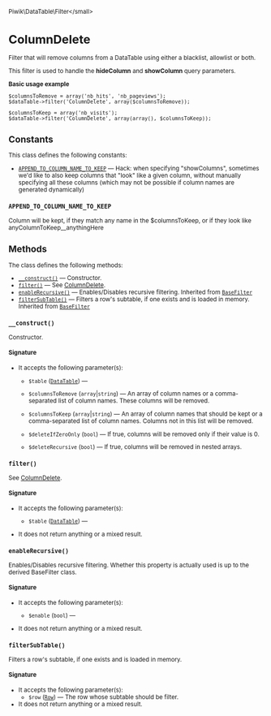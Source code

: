 <small>Piwik\DataTable\Filter\</small>

ColumnDelete
============

Filter that will remove columns from a DataTable using either a blacklist, allowlist or both.

This filter is used to handle the **hideColumn** and **showColumn** query parameters.

**Basic usage example**

    $columnsToRemove = array('nb_hits', 'nb_pageviews');
    $dataTable->filter('ColumnDelete', array($columnsToRemove));

    $columnsToKeep = array('nb_visits');
    $dataTable->filter('ColumnDelete', array(array(), $columnsToKeep));

Constants
---------

This class defines the following constants:

- [`APPEND_TO_COLUMN_NAME_TO_KEEP`](#append_to_column_name_to_keep) — Hack: when specifying "showColumns", sometimes we'd like to also keep columns that "look" like a given column,
without manually specifying all these columns (which may not be possible if column names are generated dynamically)
<a name="append_to_column_name_to_keep" id="append_to_column_name_to_keep"></a>
<a name="APPEND_TO_COLUMN_NAME_TO_KEEP" id="APPEND_TO_COLUMN_NAME_TO_KEEP"></a>
### `APPEND_TO_COLUMN_NAME_TO_KEEP`

Column will be kept, if they match any name in the $columnsToKeep, or if they look like anyColumnToKeep__anythingHere

Methods
-------

The class defines the following methods:

- [`__construct()`](#__construct) &mdash; Constructor.
- [`filter()`](#filter) &mdash; See [ColumnDelete](/api-reference/Piwik/DataTable/Filter/ColumnDelete).
- [`enableRecursive()`](#enablerecursive) &mdash; Enables/Disables recursive filtering. Inherited from [`BaseFilter`](../../../Piwik/DataTable/BaseFilter.md)
- [`filterSubTable()`](#filtersubtable) &mdash; Filters a row's subtable, if one exists and is loaded in memory. Inherited from [`BaseFilter`](../../../Piwik/DataTable/BaseFilter.md)

<a name="__construct" id="__construct"></a>
<a name="__construct" id="__construct"></a>
### `__construct()`

Constructor.

#### Signature

-  It accepts the following parameter(s):
    - `$table` ([`DataTable`](../../../Piwik/DataTable.md)) &mdash;
      
    - `$columnsToRemove` (`array`|`string`) &mdash;
       An array of column names or a comma-separated list of column names. These columns will be removed.
    - `$columnsToKeep` (`array`|`string`) &mdash;
       An array of column names that should be kept or a comma-separated list of column names. Columns not in this list will be removed.
    - `$deleteIfZeroOnly` (`bool`) &mdash;
       If true, columns will be removed only if their value is 0.
    - `$deleteRecursive` (`bool`) &mdash;
       If true, columns will be removed in nested arrays.

<a name="filter" id="filter"></a>
<a name="filter" id="filter"></a>
### `filter()`

See [ColumnDelete](/api-reference/Piwik/DataTable/Filter/ColumnDelete).

#### Signature

-  It accepts the following parameter(s):
    - `$table` ([`DataTable`](../../../Piwik/DataTable.md)) &mdash;
      
- It does not return anything or a mixed result.

<a name="enablerecursive" id="enablerecursive"></a>
<a name="enableRecursive" id="enableRecursive"></a>
### `enableRecursive()`

Enables/Disables recursive filtering. Whether this property is actually used
is up to the derived BaseFilter class.

#### Signature

-  It accepts the following parameter(s):
    - `$enable` (`bool`) &mdash;
      
- It does not return anything or a mixed result.

<a name="filtersubtable" id="filtersubtable"></a>
<a name="filterSubTable" id="filterSubTable"></a>
### `filterSubTable()`

Filters a row's subtable, if one exists and is loaded in memory.

#### Signature

-  It accepts the following parameter(s):
    - `$row` ([`Row`](../../../Piwik/DataTable/Row.md)) &mdash;
       The row whose subtable should be filter.
- It does not return anything or a mixed result.

